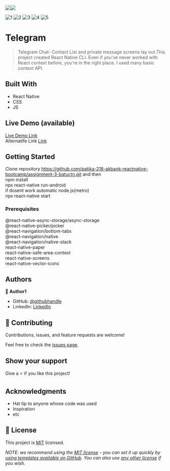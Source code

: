 
![](https://img.shields.io/badge/-ReactNative-blue)![](https://img.shields.io/badge/-JavaScript-yellow)

![1](https://user-images.githubusercontent.com/96943978/188253348-6c9b800d-38db-48a9-9b6b-b3e79c3ecfa0.PNG)
![2](https://user-images.githubusercontent.com/96943978/188253349-f4123566-8ae2-4113-9d8b-7dc458ef6a52.png)
![3](https://user-images.githubusercontent.com/96943978/188253351-3aeb93eb-a7da-4512-80f0-333faa733215.png)
![4](https://user-images.githubusercontent.com/96943978/188253352-7f2b9a0e-7597-4120-af3c-6bdd13318568.png)
![5](https://user-images.githubusercontent.com/96943978/188253354-346a1c57-ebbb-400e-a1d6-051de37f55dd.png)


# Telegram 

> Telegram Chat- Contact List and private message screens lay out.This project created React Native CLI.
> Even if you've never worked with React context before, you're in the right place.
> I used many basic context API.


## Built With

- React Native
- CSS
- JS

## Live Demo (available)

[Live Demo Link](https://gifyu.com/image/SwnNo) <br/>
Alternatife Link [Link](https://i.im.ge/2022/09/03/ObuDCa.Android-Emulator-Pixel-3a-API-29-5554-2022-09-03-06-01-48.gif)


## Getting Started
Clone repository  https://github.com/patika-218-akbank-reactnative-bootcamp/assignment-3-batuctn.git and then
<br/>
npm install 
<br/>
npx react-native run-android
<br/>
if dosent work automatic node.js(metro)
<br/>
npx react-native start
### Prerequisites

@react-native-async-storage/async-storage
<br/>
@react-native-picker/picker
<br/>
@react-navigation/bottom-tabs <br/>
@react-navigation/native <br/>
@react-navigation/native-stack <br/>
react-native-paper <br/>
react-native-safe-area-context <br/>
react-native-screens <br/>
react-native-vector-icons

## Authors

👤 **Author1**

- GitHub: [@githubhandle](https://github.com/batuctn)
- LinkedIn: [LinkedIn](https://www.linkedin.com/in/batu%C3%A7etin/)



## 🤝 Contributing

Contributions, issues, and feature requests are welcome!

Feel free to check the [issues page](https://github.com/patika-218-akbank-reactnative-bootcamp/assignment-2-batuctn/issues).

## Show your support

Give a ⭐️ if you like this project!

## Acknowledgments

- Hat tip to anyone whose code was used
- Inspiration
- etc

## 📝 License

This project is [MIT](./LICENSE) licensed.

_NOTE: we recommend using the [MIT license](https://choosealicense.com/licenses/mit/) - you can set it up quickly by [using templates available on GitHub](https://docs.github.com/en/communities/setting-up-your-project-for-healthy-contributions/adding-a-license-to-a-repository). You can also use [any other license](https://choosealicense.com/licenses/) if you wish._

